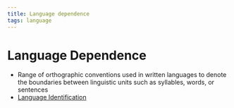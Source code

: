 ```yaml
---
title: Language dependence
tags: language
---
```


# Language Dependence
- Range of orthographic conventions used in written languages to denote the boundaries between linguistic units such as syllables, words, or sentences
- [Language Identification](Language%20Identification.md)
































































































